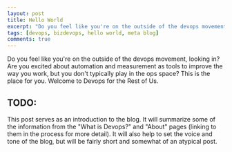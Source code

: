 ```yaml
---
layout: post
title: Hello World
excerpt: "Do you feel like you're on the outside of the devops movement, looking in? Are you excited about automation and measurement as tools to improve the way you work, but you don't typically play in the ops space? This is the place for you. Welcome to Devops for the Rest of Us."
tags: [devops, bizdevops, hello world, meta blog]
comments: true
---
```


Do you feel like you're on the outside of the devops movement, looking in? Are you excited about automation and measurement as tools to improve the way you work, but you don't typically play in the ops space? This is the place for you. Welcome to Devops for the Rest of Us.

## TODO:

This post serves as an introduction to the blog. It will summarize some of the information from the "What is Devops?" and "About" pages (linking to them in the process for more detail). It will also help to set the voice and tone of the blog, but will be fairly short and somewhat of an atypical post.

